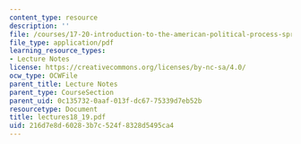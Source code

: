 ```yaml
---
content_type: resource
description: ''
file: /courses/17-20-introduction-to-the-american-political-process-spring-2004/216d7e8d60283b7c524f8328d5495ca4_lectures18_19.pdf
file_type: application/pdf
learning_resource_types:
- Lecture Notes
license: https://creativecommons.org/licenses/by-nc-sa/4.0/
ocw_type: OCWFile
parent_title: Lecture Notes
parent_type: CourseSection
parent_uid: 0c135732-0aaf-013f-dc67-75339d7eb52b
resourcetype: Document
title: lectures18_19.pdf
uid: 216d7e8d-6028-3b7c-524f-8328d5495ca4
---
```

